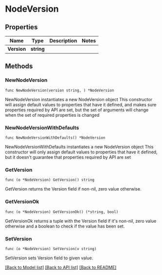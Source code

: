 # NodeVersion

## Properties

Name | Type | Description | Notes
------------ | ------------- | ------------- | -------------
**Version** | **string** |  | 

## Methods

### NewNodeVersion

`func NewNodeVersion(version string, ) *NodeVersion`

NewNodeVersion instantiates a new NodeVersion object
This constructor will assign default values to properties that have it defined,
and makes sure properties required by API are set, but the set of arguments
will change when the set of required properties is changed

### NewNodeVersionWithDefaults

`func NewNodeVersionWithDefaults() *NodeVersion`

NewNodeVersionWithDefaults instantiates a new NodeVersion object
This constructor will only assign default values to properties that have it defined,
but it doesn't guarantee that properties required by API are set

### GetVersion

`func (o *NodeVersion) GetVersion() string`

GetVersion returns the Version field if non-nil, zero value otherwise.

### GetVersionOk

`func (o *NodeVersion) GetVersionOk() (*string, bool)`

GetVersionOk returns a tuple with the Version field if it's non-nil, zero value otherwise
and a boolean to check if the value has been set.

### SetVersion

`func (o *NodeVersion) SetVersion(v string)`

SetVersion sets Version field to given value.



[[Back to Model list]](../README.md#documentation-for-models) [[Back to API list]](../README.md#documentation-for-api-endpoints) [[Back to README]](../README.md)


